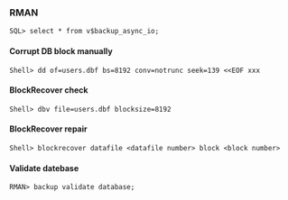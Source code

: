 ### RMAN

`SQL> select * from v$backup_async_io;`

#### Corrupt DB block manually
`Shell> dd of=users.dbf bs=8192 conv=notrunc seek=139 <<EOF
xxx
`

#### BlockRecover check 
`Shell> dbv file=users.dbf blocksize=8192`
#### BlockRecover repair
`Shell> blockrecover datafile <datafile number> block <block number>`

#### Validate datebase
`RMAN> backup validate database;`

